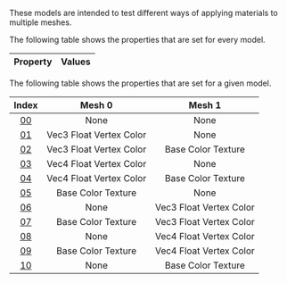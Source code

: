 These models are intended to test different ways of applying materials to multiple meshes.  

The following table shows the properties that are set for every model.  


Property | **Values**
:---: | :---:


The following table shows the properties that are set for a given model.  


Index | Mesh 0 | Mesh 1
:---: | :---: | :---:
[00](./Node_Material_00.gltf) | None | None
[01](./Node_Material_01.gltf) | Vec3 Float Vertex Color | None
[02](./Node_Material_02.gltf) | Vec3 Float Vertex Color | Base Color Texture
[03](./Node_Material_03.gltf) | Vec4 Float Vertex Color | None
[04](./Node_Material_04.gltf) | Vec4 Float Vertex Color | Base Color Texture
[05](./Node_Material_05.gltf) | Base Color Texture | None
[06](./Node_Material_06.gltf) | None | Vec3 Float Vertex Color
[07](./Node_Material_07.gltf) | Base Color Texture | Vec3 Float Vertex Color
[08](./Node_Material_08.gltf) | None | Vec4 Float Vertex Color
[09](./Node_Material_09.gltf) | Base Color Texture | Vec4 Float Vertex Color
[10](./Node_Material_10.gltf) | None | Base Color Texture
 
